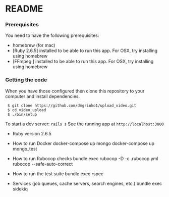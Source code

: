 # README

### Prerequisites
You need to have the following prerequisites:
 - homebrew (for mac)
 - [Ruby 2.6.5] installed to be able to run this app. For OSX, try installing using homebrew
 - [FFmpeg ] installed to be able to run this app. For OSX, try installing using homebrew
 
### Getting the code 

When you have those configured then clone this repository to your
computer and install dependencies.
```shell
 $ git clone https://github.com/dmgrinko1/upload_video.git
 $ cd video_upload
 $ ./bin/setup
```

To start a dev server: `rails s`
See the running app at `http://localhost:3000`

* Ruby version
  2.6.5

* How to run Docker
    docker-compose up mongo
    docker-compose up mongo_test

* How to run Rubocop checks
    bundle exec rubocop -D -c .rubocop.yml
    rubocop --safe-auto-correct

* How to run the test suite
    bundle exec rspec

* Services (job queues, cache servers, search engines, etc.)
    bundle exec sidekiq
